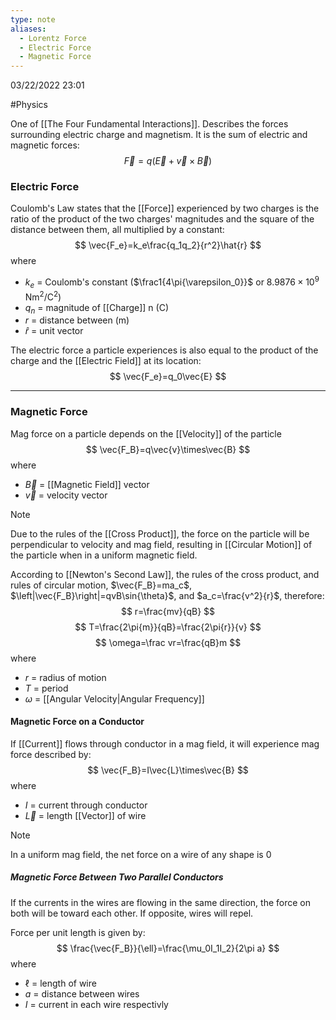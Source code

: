 ```yaml
---
type: note
aliases:
  - Lorentz Force
  - Electric Force
  - Magnetic Force
---
```

03/22/2022 23:01

  #Physics 

One of [[The Four Fundamental Interactions]]. Describes the forces surrounding electric charge and magnetism. It is the sum of electric and magnetic forces:
$$
\vec{F}=q(\vec{E}+\vec{v}\times\vec{B})
$$

### Electric Force
Coulomb's Law states that the [[Force]] experienced by two charges is the ratio of the product of the two charges' magnitudes and the square of the distance between them, all multiplied by a constant:
$$
\vec{F_e}=k_e\frac{q_1q_2}{r^2}\hat{r}
$$
where
- $k_e$ = Coulomb's constant ($\frac1{4\pi{\varepsilon_0}}$ or $8.9876\times 10^9$ $\text{Nm}^2/\text{C}^2$)
- $q_n$ = magnitude of [[Charge]] n (C)
- $r$ = distance between (m)
- $\hat r$ = unit vector

The electric force a particle experiences is also equal to the product of the charge and the [[Electric Field]] at its location:
$$
\vec{F_e}=q_0\vec{E}
$$

---

### Magnetic Force
Mag force on a particle depends on the [[Velocity]] of the particle
$$
\vec{F_B}=q\vec{v}\times\vec{B}
$$
where
- $\vec{B}$ = [[Magnetic Field]] vector
- $\vec{v}$ = velocity vector

>[!note]
>Due to the rules of the [[Cross Product]], the force on the particle will be perpendicular to velocity and mag field, resulting in [[Circular Motion]] of the particle when in a uniform magnetic field.

According to [[Newton's Second Law]], the rules of the cross product, and rules of circular motion, $\vec{F_B}=ma_c$, $\left|\vec{F_B}\right|=qvB\sin{\theta}$, and $a_c=\frac{v^2}{r}$, therefore:
$$
r=\frac{mv}{qB}
$$
$$
T=\frac{2\pi{m}}{qB}=\frac{2\pi{r}}{v}
$$
$$
\omega=\frac vr=\frac{qB}m
$$
where
- $r$ = radius of motion
- $T$ = period
- $\omega$ = [[Angular Velocity|Angular Frequency]]


#### Magnetic Force on a Conductor
If [[Current]] flows through conductor in a mag field, it will experience mag force described by:
$$
\vec{F_B}=I\vec{L}\times\vec{B}
$$
where
- $I$ = current through conductor
- $\vec{L}$ = length [[Vector]] of wire

>[!note]
>In a uniform mag field, the net force on a wire of any shape is 0

##### Magnetic Force Between Two Parallel Conductors
If the currents in the wires are flowing in the same direction, the force on both will be toward each other. If opposite, wires will repel.

Force per unit length is given by:
$$
\frac{\vec{F_B}}{\ell}=\frac{\mu_0I_1I_2}{2\pi a}
$$
where
- $\ell$ = length of wire
- $a$ = distance between wires
- $I$ = current in each wire respectivly